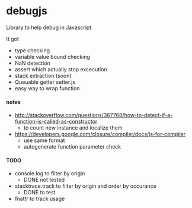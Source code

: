 debugjs
=======

Library to help debug in Javascript.

It got
* type checking
* variable value bound checking
* NaN detection
* assert which actually stop excecution
* stack extraction (soon)
* Queuable getter setter.js
* easy way to wrap function


#### notes
* http://stackoverflow.com/questions/367768/how-to-detect-if-a-function-is-called-as-constructor
  * to count new instance and localize them
* https://developers.google.com/closure/compiler/docs/js-for-compiler
  * use same format
  * autogenerate function parameter check
  
#### TODO
* console.log to filter by origin
  * DONE not tested
* stacktrace.track to filter by origin and order by occurance
  * DONE to test
* fnattr to track usage